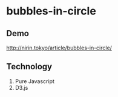 # bubbles-in-circle

## Demo
http://nirin.tokyo/article/bubbles-in-circle/

## Technology
1. Pure Javascript
2. D3.js
